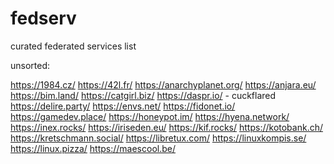# fedserv
curated federated services list

unsorted:

https://1984.cz/
https://42l.fr/
https://anarchyplanet.org/
https://anjara.eu/
https://bim.land/
https://catgirl.biz/
https://daspr.io/ - cuckflared
https://delire.party/
https://envs.net/
https://fidonet.io/
https://gamedev.place/
https://honeypot.im/
https://hyena.network/
https://inex.rocks/
https://iriseden.eu/
https://kif.rocks/
https://kotobank.ch/
https://kretschmann.social/
https://libretux.com/
https://linuxkompis.se/
https://linux.pizza/
https://maescool.be/
